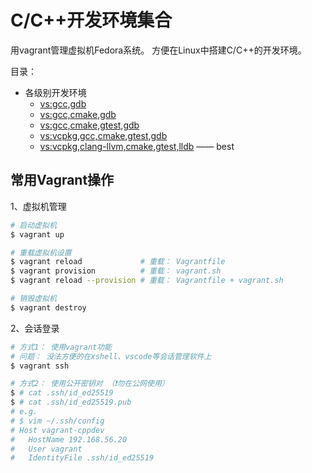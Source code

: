 # C/C++开发环境集合

用vagrant管理虚拟机Fedora系统。
方便在Linux中搭建C/C++的开发环境。

目录：

+ 各级别开发环境
  + [vs:gcc,gdb](demo-01-workspace/01-gcc-gdb)
  + [vs:gcc,cmake,gdb](demo-01-workspace/02-gcc-cmake-gdb)
  + [vs:gcc,cmake,gtest,gdb](demo-01-workspace/03-gcc-cmake-gtest-gdb)
  + [vs:vcpkg,gcc,cmake,gtest,gdb](demo-01-workspace/04-vcpkg-gcc-cmake-gtest-gdb)
  + [vs:vcpkg,clang-llvm,cmake,gtest,lldb](demo-01-workspace/01-vcpkg-clang_llvm-cmake-gtest-gdb) —— best

## 常用Vagrant操作

1、虚拟机管理

```bash
# 启动虚拟机
$ vagrant up

# 重载虚拟机设置
$ vagrant reload             # 重载： Vagrantfile
$ vagrant provision          # 重载： vagrant.sh
$ vagrant reload --provision # 重载： Vagrantfile + vagrant.sh

# 销毁虚拟机
$ vagrant destroy
```

2、会话登录

```bash
# 方式1： 使用vagrant功能
# 问题： 没法方便的在xshell、vscode等会话管理软件上
$ vagrant ssh

# 方式2： 使用公开密钥对 （❗勿在公网使用）
$ # cat .ssh/id_ed25519
$ # cat .ssh/id_ed25519.pub
# e.g.
# $ vim ~/.ssh/config
# Host vagrant-cppdev
#   HostName 192.168.56.20
#   User vagrant
#   IdentityFile .ssh/id_ed25519
```
